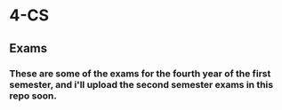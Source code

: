 # 4-CS
## Exams

### These are some of the exams for the fourth year of the first semester, and i'll upload the second semester exams in this repo soon.
